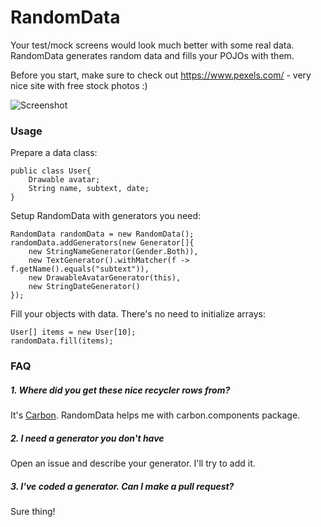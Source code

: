 # RandomData

Your test/mock screens would look much better with some real data. RandomData generates random data and fills your POJOs with them.

Before you start, make sure to check out https://www.pexels.com/ - very nice site with free stock photos :)

![Screenshot](https://github.com/ZieIony/RandomData/blob/master/images/screenshot.png)

### Usage

Prepare a data class:

    public class User{
        Drawable avatar;
        String name, subtext, date;
    }

Setup RandomData with generators you need:

    RandomData randomData = new RandomData();
    randomData.addGenerators(new Generator[]{
        new StringNameGenerator(Gender.Both)),
        new TextGenerator().withMatcher(f -> f.getName().equals("subtext")),
        new DrawableAvatarGenerator(this),
        new StringDateGenerator()
    });

Fill your objects with data. There's no need to initialize arrays:

    User[] items = new User[10];
    randomData.fill(items);

### FAQ

##### 1. Where did you get these nice recycler rows from?

It's [Carbon](https://github.com/ZieIony/Carbon). RandomData helps me with carbon.components package.

##### 2. I need a generator you don't have

Open an issue and describe your generator. I'll try to add it.

##### 3. I've coded a generator. Can I make a pull request?

Sure thing!

